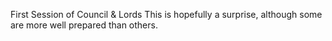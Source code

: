 First Session of Council & Lords
This is hopefully a surprise, although some are more well prepared than others.
